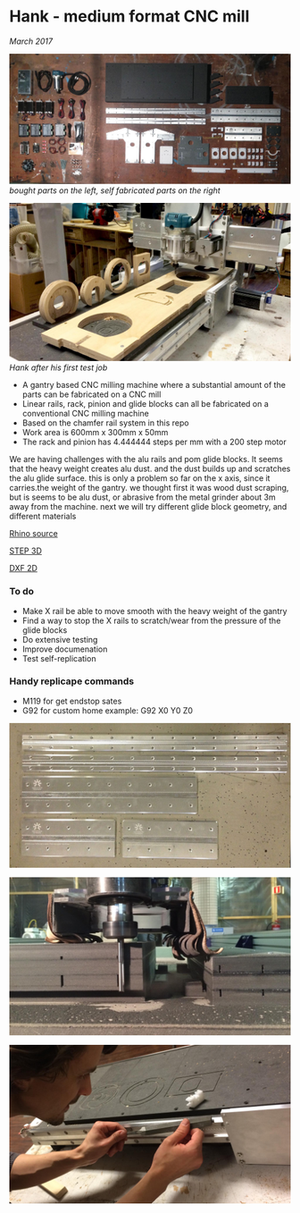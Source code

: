 # Hank - medium format CNC mill
*March 2017*

![parts](./img/hank-part-overview.jpg)
*bought parts on the left, self fabricated parts on the right*

![hank](./img/hank-first-cut.jpg)
*Hank after his first test job*


* A gantry based CNC milling machine where a substantial amount of the parts can be fabricated on a CNC mill
* Linear rails, rack, pinion and glide blocks can all be fabricated on a conventional CNC milling machine
* Based on the chamfer rail system in this repo
* Work area is 600mm x 300mm x 50mm
* The rack and pinion has 4.444444 steps per mm with a 200 step motor

We are having challenges with the alu rails and pom glide blocks. It seems that the heavy weight creates alu dust. and the dust builds up and scratches the alu glide surface. this is only a problem so far on the x axis, since it carries.the weight of the gantry. we thought first it was wood dust scraping, but is seems to be alu dust, or abrasive from the metal grinder about 3m away from the machine. next we will try different glide block geometry, and different materials

[Rhino source](./hank-cnc-mill-3dm.zip)

[STEP 3D](./hank-cnc-mill-stp.zip)

[DXF 2D](./hank-cnc-mill-dxf.zip)

### To do

* Make X rail be able to move smooth with the heavy weight of the gantry
* Find a way to stop the X rails to scratch/wear from the pressure of the glide blocks
* Do extensive testing
* Improve documenation
* Test self-replication

### Handy replicape commands

* M119 for get endstop sates
* G92 for custom home example: G92 X0 Y0 Z0


![rails](./img/hank-chamferrails.jpg)

![bed](./img/trimming-hdf-sandwhich-for-bed-and-gantry.jpg)

![scrape](./img/reparing-scraped-rail-after-first-cut.jpg)
